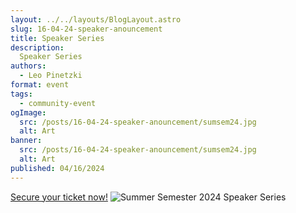 ```yaml
---
layout: ../../layouts/BlogLayout.astro
slug: 16-04-24-speaker-anouncement
title: Speaker Series
description: 
  Speaker Series
authors:
  - Leo Pinetzki
format: event
tags:
  - community-event
ogImage: 
  src: /posts/16-04-24-speaker-anouncement/sumsem24.jpg
  alt: Art
banner: 
  src: /posts/16-04-24-speaker-anouncement/sumsem24.jpg
  alt: Art
published: 04/16/2024
---
```

[Secure your ticket now!](https://www.meetup.com/bliss-speaker-series/)
![Summer Semester 2024 Speaker Series](/posts/16-04-24-speaker-anouncement/sumsem24.jpg)
